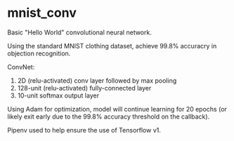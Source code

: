 # mnist_conv
Basic "Hello World" convolutional neural network. 

Using the standard MNIST clothing dataset, achieve 99.8% accuracry in objection recognition. 

ConvNet:
  1. 2D (relu-activated) conv layer followed by max pooling
  2. 128-unit (relu-activated) fully-connected layer
  3. 10-unit softmax output layer

Using Adam for optimization, model will continue learning for 20 epochs (or likely exit early due to the 99.8% accuracy threshold on the callback). 

Pipenv used to help ensure the use of Tensorflow v1. 
